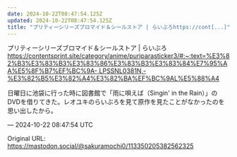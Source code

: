 ```yaml
---
date: 2024-10-22T08:47:54.125Z
updated: 2024-10-22T08:47:54.125Z
title: "プリティーシリーズブロマイド＆シールストア | らいぶろhttps://cont[...]"
---
```


<p>プリティーシリーズブロマイド＆シールストア | らいぶろ<br /><a href="https://contentsprint.site/category/anime/puriparasticker3/#:~:text=%E3%82%B3%E3%83%B3%E3%83%86%E3%83%B3%E3%83%84%E7%95%AA%E5%8F%B7%EF%BC%9A-,LPSSNL0381N,-%E3%82%B5%E3%82%A4%E3%82%BA%EF%BC%9AL%E5%88%A4" target="_blank" rel="nofollow noopener" translate="no"><span class="invisible">https://</span><span class="ellipsis">contentsprint.site/category/an</span><span class="invisible">ime/puriparasticker3/#:~:text=%E3%82%B3%E3%83%B3%E3%83%86%E3%83%B3%E3%83%84%E7%95%AA%E5%8F%B7%EF%BC%9A-,LPSSNL0381N,-%E3%82%B5%E3%82%A4%E3%82%BA%EF%BC%9AL%E5%88%A4</span></a></p><p>日曜日に池袋に行った時に図書館で「雨に唄えば（Singin&#39; in the Rain）」のDVDを借りてきた。レオユキのらいぶろを見て原作を見たことがなかったのを思い出したから。</p>

&mdash; 2024-10-22 08:47:54 UTC

Original URL: https://mastodon.social/@sakuramochi0/113350205382562325
